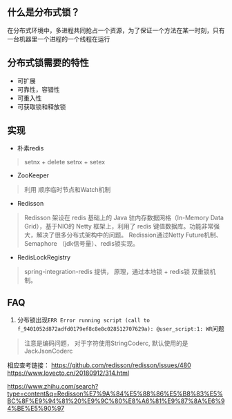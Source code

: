 ## 什么是分布式锁？
在分布式环境中，多进程共同抢占一个资源，为了保证一个方法在某一时刻，只有一台机器里一个进程的一个线程在运行

## 分布式锁需要的特性
-   可扩展
-   可靠性，容错性
-   可重入性
-   可获取锁和释放锁

## 实现
-   朴素redis
> setnx + delete
> setnx + setex
-   ZooKeeper
>利用 顺序临时节点和Watch机制
-   Redisson
> Redisson 架设在 redis 基础上的 Java 驻内存数据网格（In-Memory Data Grid），基于NIO的 Netty 框架上，利用了 redis 键值数据库。功能非常强大，解决了很多分布式架构中的问题。
> Redission通过Netty Future机制、Semaphore （jdk信号量）、redis锁实现。
-   RedisLockRegistry
> spring-integration-redis 提供， 原理，通过本地锁 + redis锁 双重锁机制。
> 

## FAQ
1.  分布锁出现`ERR Error running script (call to f_9401052d872adfd0179ef8c8e8c028512707629a): @user_script:1: WR`问题
> 注意是编码问题， 对于字符使用StringCoderc, 默认使用的是JackJsonCoderc


相应查考链接： https://github.com/redisson/redisson/issues/480
https://www.lovecto.cn/20180912/314.html




https://www.zhihu.com/search?type=content&q=Redisson%E7%9A%84%E5%88%86%E5%B8%83%E5%BC%8F%E9%94%81%20%E9%9C%80%E8%A6%81%E9%87%8A%E6%94%BE%E5%90%97
